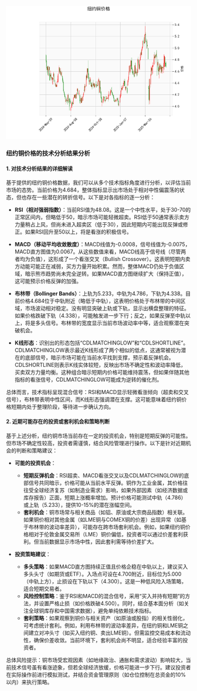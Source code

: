 ![图](hgcmx.png)

### 纽约铜价格的技术分析结果分析

#### 1. 对技术分析结果的详细解读
基于提供的纽约铜价格数据，我们可以从多个技术指标角度进行分析，以评估当前市场的态势。当前价格为4.684，整体指标显示出市场处于相对中性偏震荡的状态，但也存在一些潜在的转折信号。以下是对各指标的逐一分析：

- **RSI（相对强弱指数）**：当前RSI值为48.08。这是一个中性水平，处于30-70的正常区间内，但略低于50，暗示市场可能轻微超卖。RSI低于50通常表示卖方力量稍占上风，但尚未进入超卖区（低于30），因此短期内可能出现反弹或修正。如果RSI回升至50以上，将是看涨的积极信号。

- **MACD（移动平均收敛散度）**：MACD线值为-0.0008，信号线值为-0.0075，MACD直方图值为0.0067。从这些数值来看，MACD线高于信号线（尽管两者均为负值），这形成了一个看涨交叉（Bullish Crossover）。这表明短期内卖方动能可能正在减弱，买方力量开始积累。然而，整体MACD仍处于负值区域，暗示熊市趋势尚未完全逆转。如果MACD直方图继续扩大（保持正值），这可能预示价格反弹的加强。

- **布林带（Bollinger Bands）**：上轨为5.233，中轨为4.786，下轨为4.338。目前价格4.684位于中轨附近（略低于中轨），这表明价格处于布林带的中间区域，市场波动相对稳定。没有明显突破上轨或下轨，显示出横盘整理的特征。如果价格跌破下轨（4.338），可能触发进一步下行；反之，如果反弹至中轨以上，将是多头信号。布林带的宽度显示当前市场波动率中等，适合观察潜在突破机会。

- **K线形态**：识别出的形态包括“CDLMATCHINGLOW”和“CDLSHORTLINE”。CDLMATCHINGLOW表示最近K线形成了两个相似的低点，这通常被视为潜在的底部信号，暗示市场可能在当前水平找到支撑，预示着反弹机会。CDLSHORTLINE则表示K线实体较短，反映出市场不确定性和波动率降低，买卖双方力量均衡。这种组合暗示短期内价格可能维持震荡，但如果伴随其他指标的看涨信号，CDLMATCHINGLOW可能成为逆转的催化剂。

总体而言，技术指标呈现混合信号：RSI和MACD显示轻微看涨倾向（超卖和交叉信号），布林带表明中性区间，而K线形态强调潜在支撑。这可能意味着纽约铜价格短期内处于整理阶段，等待进一步确认方向。

#### 2. 近期可能存在的投资或套利机会和策略判断
基于上述分析，纽约铜市场当前存在一定的投资机会，特别是短期反弹的可能性。但市场不确定性较高，投资者需谨慎，结合风险管理进行操作。以下是针对近期机会的判断和策略建议：

- **可能的投资机会**：
  - **短期反弹机会**：RSI超卖、MACD看涨交叉以及CDLMATCHINGLOW的底部信号共同暗示，价格可能从当前水平反弹。铜作为工业金属，其价格往往受全球经济复苏（如制造业需求）影响，如果外部因素（如经济数据或库存报告）正面，短期上涨概率增加。预计价格可能测试中轨（4.786）或上轨（5.233），提供10-15%的潜在涨幅空间。
  - **套利机会**：铜市场常与相关商品（如铝、原油或大宗商品指数）相关联。如果铜价相对其他金属（如LME铜与COMEX铜的价差）出现异常（如基于布林带的波动率差异），可能存在跨市场套利机会。例如，如果纽约铜价格相对于伦敦金属交易所（LME）铜价偏低，投资者可以通过价差套利获利。但当前数据显示市场中性，因此套利需等待价差扩大。

- **投资策略建议**：
  - **多头策略**：如果MACD直方图持续正值且价格企稳在中轨以上，建议买入多头头寸（如期货或ETF）。入场点可设在4.700附近，目标位为5.000（中轨上方），止损设在下轨以下（4.300）。这是一种低风险入场策略，适合短期交易者。
  - **风险控制策略**：鉴于RSI和MACD的混合信号，采用“买入并持有短期”的方法，并设置严格止损（如价格跌破4.500）。同时，结合基本面分析（如关注全球铜库存和中国需求数据），避免单纯依赖技术指标。
  - **套利策略**：如果观察到铜价与相关资产（如原油或股指）的相关性弱化，可考虑统计套利。例如，利用布林带的波动率差异，在纽约铜和LME铜之间建立对冲头寸（如买入纽约铜、卖出LME铜）。但需监控交易成本和流动性，确保价差收敛。当前环境下，套利机会尚不明显，适合经验丰富的投资者。

总体风险提示：铜市场受宏观因素（如地缘政治、通胀和需求波动）影响较大，当前技术信号虽有看涨迹象，但若全球经济放缓，价格可能进一步下行。建议投资者在实际操作前进行模拟测试，并结合资金管理原则（如仓位控制在总资金的10%以内）来执行策略。
